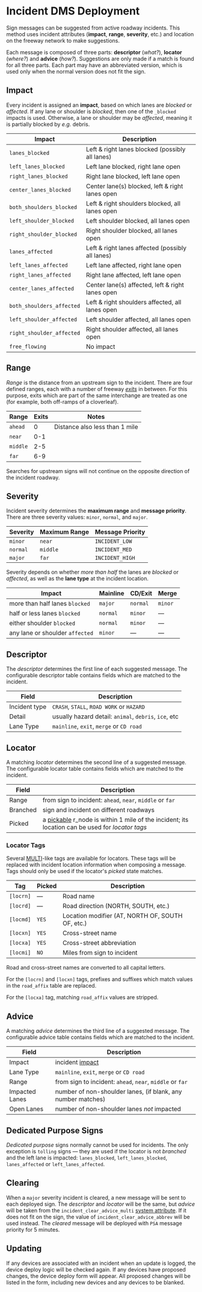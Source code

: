 # Incident DMS Deployment

Sign messages can be suggested from active roadway incidents.  This method uses
incident attributes (**impact**, **range**, **severity**, etc.) and location on
the freeway network to make suggestions.

Each message is composed of three parts: **descriptor** (_what?_), **locator**
(_where?_) and **advice** (_how?_).  Suggestions are only made if a match is
found for all three parts.  Each part may have an abbreviated version, which is
used only when the normal version does not fit the sign.

## Impact

Every incident is assigned an **impact**, based on which lanes are _blocked_ or
_affected_.  If any lane or shoulder is _blocked_, then one of the `_blocked`
impacts is used.  Otherwise, a lane or shoulder may be _affected_, meaning it
is partially blocked by _e.g._ debris.

Impact                    | Description
--------------------------|------------------------------------------------
`lanes_blocked`           | Left & right lanes blocked (possibly all lanes)
`left_lanes_blocked`      | Left lane blocked, right lane open
`right_lanes_blocked`     | Right lane blocked, left lane open
`center_lanes_blocked`    | Center lane(s) blocked, left & right lanes open
`both_shoulders_blocked`  | Left & right shoulders blocked, all lanes open
`left_shoulder_blocked`   | Left shoulder blocked, all lanes open
`right_shoulder_blocked`  | Right shoulder blocked, all lanes open
`lanes_affected`          | Left & right lanes affected (possibly all lanes)
`left_lanes_affected`     | Left lane affected, right lane open
`right_lanes_affected`    | Right lane affected, left lane open
`center_lanes_affected`   | Center lane(s) affected, left & right lanes open
`both_shoulders_affected` | Left & right shoulders affected, all lanes open
`left_shoulder_affected`  | Left shoulder affected, all lanes open
`right_shoulder_affected` | Right shoulder affected, all lanes open
`free_flowing`            | No impact

## Range

_Range_ is the distance from an upstream sign to the incident.  There are four
defined ranges, each with a number of freeway _[exits]_ in between.  For this
purpose, exits which are part of the same interchange are treated as one (for
example, both off-ramps of a cloverleaf).

Range    | Exits | Notes
---------|-------|-------------------------------
`ahead`  |     0 | Distance also less than 1 mile
`near`   |   0-1 |
`middle` |   2-5 |
`far`    |   6-9 |

Searches for upstream signs will not continue on the opposite direction of the
incident roadway.

## Severity

Incident severity determines the **maximum range** and **message priority**.
There are three severity values: `minor`, `normal`, and `major`.

Severity | Maximum Range | Message Priority
---------|---------------|------------------
`minor`  | `near`        | `INCIDENT_LOW`
`normal` | `middle`      | `INCIDENT_MED`
`major`  | `far`         | `INCIDENT_HIGH`

Severity depends on whether _more than half_ the lanes are _blocked_ or
_affected_, as well as the **lane type** at the incident location.

Impact                          | Mainline   | CD/Exit  | Merge
--------------------------------|------------|----------|--------
more than half lanes `blocked`  | `major`    | `normal` | `minor`
half or less lanes `blocked`    | `normal`   | `minor`  | —
either shoulder `blocked`       | `normal`   | `minor`  | —
any lane or shoulder `affected` | `minor`    | —        | —

## Descriptor

The _descriptor_ determines the first line of each suggested message.  The
configurable descriptor table contains fields which are matched to the incident.

Field         | Description
--------------|---------------------------------------------------
Incident type | `CRASH`, `STALL`, `ROAD WORK` or `HAZARD`
Detail        | usually hazard detail: `animal`, `debris`, `ice`, etc
Lane Type     | `mainline`, `exit`, `merge` or `CD road`

## Locator

A matching _locator_ determines the second line of a suggested message.  The
configurable locator table contains fields which are matched to the incident.

Field    | Description
---------|---------------------------------------------------
Range    | from sign to incident: `ahead`, `near`, `middle` or `far`
Branched | sign and incident on different roadways
Picked   | a [pickable] r_node is within 1 mile of the incident; its location can be used for _locator tags_

### Locator Tags

Several [MULTI]-like tags are available for locators.  These tags will be
replaced with incident location information when composing a message.  Tags
should only be used if the locator's _picked_ state matches.

Tag       | Picked | Description
----------|--------|-------------------------------------------------
`[locrn]` | —      | Road name
`[locrd]` | —      | Road direction (NORTH, SOUTH, etc.)
`[locmd]` | `YES`  | Location modifier (AT, NORTH OF, SOUTH OF, etc.)
`[locxn]` | `YES`  | Cross-street name
`[locxa]` | `YES`  | Cross-street abbreviation
`[locmi]` | `NO`   | Miles from sign to incident

Road and cross-street names are converted to all capital letters.

For the `[locrn]` and `[locxn]` tags, prefixes and suffixes which match values
in the `road_affix` table are replaced.

For the `[locxa]` tag, matching `road_affix` values are stripped.

## Advice

A matching _advice_ determines the third line of a suggested message.  The
configurable advice table contains fields which are matched to the incident.

Field          | Description
---------------|---------------------------------
Impact         | incident [impact](#impact)
Lane Type      | `mainline`, `exit`, `merge` or `CD road`
Range          | from sign to incident: `ahead`, `near`, `middle` or `far`
Impacted Lanes | number of non-shoulder lanes, (if blank, any number matches)
Open Lanes     | number of non-shoulder lanes _not_ impacted

## Dedicated Purpose Signs

_Dedicated purpose_ signs normally cannot be used for incidents.  The only
exception is `tolling` signs — they are used if the locator is not _branched_
and the left lane is impacted: `lanes_blocked`, `left_lanes_blocked`,
`lanes_affected` or `left_lanes_affected`.

## Clearing

When a `major` severity incident is cleared, a new message will be sent to each
deployed sign.  The _descriptor_ and _locator_ will be the same, but _advice_
will be taken from the `incident_clear_advice_multi` [system attribute].  If it
does not fit on the sign, the value of `incident_clear_advice_abbrev` will be
used instead.  The _cleared_ message will be deployed with `PSA` message
priority for 5 minutes.

## Updating

If any devices are associated with an incident when an update is logged, the
device deploy logic will be checked again.  If any devices have proposed
changes, the device deploy form will appear.  All proposed changes will be
listed in the form, including new devices and any devices to be blanked.


[exits]: road_topology.html#r_node-types
[MULTI]: admin_guide.html#multi
[pickable]: road_topology.html#pickable
[system attribute]: admin_guide.html#sys_attr
